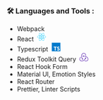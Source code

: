 ### :hammer_and_wrench: Languages and Tools :

- Webpack
- React &nbsp;<img src="https://github.com/devicons/devicon/blob/master/icons/react/react-original.svg" title="React" alt="React" width="20" height="20"/>&nbsp;
- Typescript &nbsp;<img src="https://github.com/devicons/devicon/blob/master/icons/typescript/typescript-original.svg" title="Typescript" alt="Typescript" width="20" height="20"/>&nbsp;
- Redux Toolkit Query &nbsp;<img src="https://github.com/devicons/devicon/blob/master/icons/redux/redux-original.svg" title="Redux" alt="Redux" width="20" height="20"/>&nbsp;
- React Hook Form
- Material UI, Emotion Styles
- React Router
- Prettier, Linter Scripts
